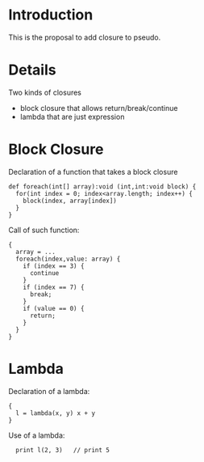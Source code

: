# Introduction #

This is the proposal to add closure to pseudo.


# Details #

Two kinds of closures
  * block closure that allows return/break/continue
  * lambda that are just expression

# Block Closure #

Declaration of a function that takes a block closure

```
def foreach(int[] array):void (int,int:void block) {
  for(int index = 0; index<array.length; index++) {
    block(index, array[index])
  }
}
```

Call of such function:
```
{
  array = ...
  foreach(index,value: array) {
    if (index == 3) {
      continue
    }
    if (index == 7) {
      break;
    }
    if (value == 0) {
      return;
    }
  }
}
```

# Lambda #

Declaration of a lambda:
```
{
  l = lambda(x, y) x + y
}
```

Use of a lambda:
```
  print l(2, 3)   // print 5
```